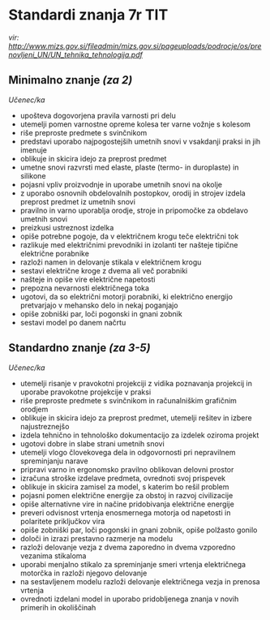 # Standardi znanja 7r TIT #

_vir: http://www.mizs.gov.si/fileadmin/mizs.gov.si/pageuploads/podrocje/os/prenovljeni_UN/UN_tehnika_tehnologija.pdf_

## Minimalno znanje _(za 2)_ ##
_Učenec/ka_
* upošteva dogovorjena pravila varnosti pri delu
* utemelji pomen varnostne opreme kolesa ter varne vožnje s kolesom
* riše preproste predmete s svinčnikom
* predstavi uporabo najpogostejših umetnih snovi v vsakdanji praksi in jih imenuje
* oblikuje in skicira idejo za preprost predmet
* umetne snovi razvrsti med elaste, plaste (termo- in duroplaste) in silikone
* pojasni vpliv proizvodnje in uporabe umetnih snovi na okolje
* z uporabo osnovnih obdelovalnih postopkov, orodij in strojev izdela preprost predmet iz umetnih snovi
* pravilno in varno uporablja orodje, stroje in pripomočke za obdelavo umetnih snovi
* preizkusi ustreznost izdelka
* opiše potrebne pogoje, da v električnem krogu teče električni tok
* razlikuje med električnimi prevodniki in izolanti ter našteje tipične električne porabnike
* razloži namen in delovanje stikala v električnem krogu
* sestavi električne kroge z dvema ali več porabniki
* našteje in opiše vire električne napetosti
* prepozna nevarnosti električnega toka
* ugotovi, da so električni motorji porabniki, ki električno energijo pretvarjajo v mehansko delo in nekaj poganjajo
* opiše zobniški par, loči pogonski in gnani zobnik
* sestavi model po danem načrtu

## Standardno znanje _(za 3-5)_ ##
_Učenec/ka_
* utemelji risanje v pravokotni projekciji z vidika poznavanja projekcij in uporabe pravokotne projekcije v praksi
* riše preproste predmete s svinčnikom in računalniškim grafičnim orodjem
* oblikuje in skicira idejo za preprost predmet, utemelji rešitev in izbere najustreznejšo
* izdela tehnično in tehnološko dokumentacijo za izdelek oziroma projekt
* ugotovi dobre in slabe strani umetnih snovi
* utemelji vlogo človekovega dela in odgovornosti pri nepravilnem spreminjanju narave
* pripravi varno in ergonomsko pravilno oblikovan delovni prostor
* izračuna stroške izdelave predmeta, ovrednoti svoj prispevek
* oblikuje in skicira zamisel za model, s katerim bo rešil problem
* pojasni pomen električne energije za obstoj in razvoj civilizacije
* opiše alternativne vire in načine pridobivanja električne energije
* preveri odvisnost vrtenja enosmernega motorja od napetosti in polaritete priključkov vira
* opiše zobniški par, loči pogonski in gnani zobnik, opiše polžasto gonilo
* določi in izrazi prestavno razmerje na modelu
* razloži delovanje vezja z dvema zaporedno in dvema vzporedno vezanima stikaloma
* uporabi menjalno stikalo za spreminjanje smeri vrtenja električnega motorčka in razloži njegovo delovanje
* na sestavljenem modelu razloži delovanje električnega vezja in prenosa vrtenja
* ovrednoti izdelani model in uporabo pridobljenega znanja v novih primerih in okoliščinah
